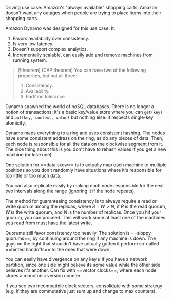 Driving use case: Amazon's "always available" shopping carts. Amazon doesn't want any outages when people are trying to place items into their shopping carts.

Amazon Dynamo was designed for this use case. It:

1. Favors availability over consistency.
2. Is very low latency.
3. Doesn't support complex analytics.
4. Incrementally scalable, can easily add and remove machines from running system.

> [!theorem] (CAP theorem)
> You can have two of the following properties, but not all three:
> 
> 1. Consistency.
> 2. Availability.
> 3. Partition tolerance.

Dynamo spawned the world of noSQL databases. There is no longer a notion of transactions; it's a basic key/value store where you can `get(key)` and `put(key, context, value)` but nothing else. It respects single-key atomicity.

Dynamo maps everything to a ring and uses consistent hashing. The nodes have some consistent address on the ring, as do any pieces of data. Then, each node is responsible for all the data on the clockwise segment from it. The nice thing about this is you don't have to rehash values if you get a new machine (or lose one).

One solution for ==data skew== is to actually map each machine to multiple positions so you don't randomly have situations where it's responsible for too little or too much data.

You can also replicate easily by making each node responsible for the next two intervals along the range (ignoring it if the node repeats). 

The method for guaranteeing consistency is to always require a read or write quorum among the replicas, where $R + W > N$, if $R$ is the read quorum, $W$ is the write quorum, and $N$ is the number of replicas. Once you hit your quorum, you can proceed. This will work since at least one of the machines you read from must have the latest write.

Quorums still favor consistency too heavily. The solution is ==sloppy quorums==, by continuing around the ring if any machine is down. The guys on the right that shouldn't have actually gotten it perform so-called ==hinted handoffs== to the ones that were down.

You can easily have divergence on any key $k$ if you have a network partition, since one side might believe its some value while the other side believes it's another. Can fix with ==vector clocks==, where each node stores a monotonic version counter.

If you see two incompatible clock vectors, consolidate with some strategy (e.g. if they are commutative just sum up and change to max counters).